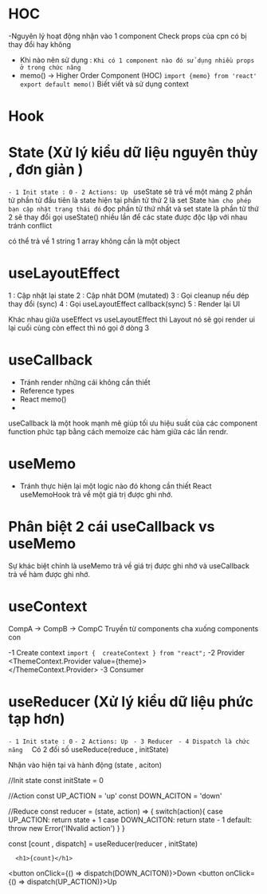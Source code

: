 
# HOC
-Nguyên lý hoạt động nhận vào 1 component 
Check props của cpn có bị thay đổi hay không  

- Khi nào nên sử dụng : `Khi có 1 component nào đó sử dụng nhiều props ở trong chức năng `
- memo() -> Higher Order Component (HOC)
`import {memo} from 'react'`
`export default memo()`
Biết viết và sử dụng context
# Hook
# State (Xử lý kiểu dữ liệu nguyên thủy , đơn giản )
`- 1 Init state : 0`
`- 2 Actions: Up `
useState sẽ trả về một mảng 2 phần tử
phần tử đầu tiên là state hiện tại
phần tử thứ 2 là set State ` hàm cho phép bạn cập nhật trạng thái đó `
đọc phần tử thứ nhất và set state là phần tử thứ 2 sẽ thay đổi
gọi useState() nhiều lần để các state được độc lập với nhau tránh conflict

có thể trả về 1 string 1 array không cần là một object 



# useLayoutEffect
1 : Cập nhật lại state
2 : Cập nhât DOM (mutated)
3 : Gọi cleanup nếu dép thay đổi (sync)
4 : Gọi useLayoutEffect callback(sync)
5 : Render lại UI

Khác nhau giữa useEffect vs useLayoutEffect thì Layout nó sẽ gọi render ui lại cuối cùng còn effect thì nó gọi ở dòng 3


# useCallback 
- Tránh render những cái không cần thiết
- Reference types
- React memo()
-


useCallback là một hook mạnh mẽ giúp tối ưu hiệu suất của các component function phức tạp bằng cách memoize các hàm giữa các lần rendr.

# useMemo
- Tránh thực hiện lại một logic nào đó khong cần thiết 
React useMemoHook trả về một giá trị được ghi nhớ.

# Phân biệt 2 cái useCallback vs useMemo 
 Sự khác biệt chính là useMemo trả về giá trị được ghi nhớ và useCallback trả về hàm được ghi nhớ. 

# useContext  
CompA -> CompB -> CompC
Truyền từ components cha xuống components con  

-1 Create context  `import {  createContext } from "react";`
-2 Provider  
   <ThemeContext.Provider value={theme}>   
   </ThemeContext.Provider>
-3 Consumer




# useReducer (Xử lý kiểu dữ liệu phức tạp hơn)
`- 1 Init state : 0`
`- 2 Actions: Up `
`- 3 Reducer `
`- 4 Dispatch là chức năng  ` Có 2 đối số
useReduce(reduce , initState)

Nhận vào hiện tại và hành động (state , aciton)

//Init state
const initState = 0

//Action
const UP_ACTION = 'up'
const DOWN_ACITON = 'down'

//Reduce
const reducer = (state, action) => {
  switch(action){
    case UP_ACTION:
      return state + 1
    case DOWN_ACITON:
      return state - 1
    default:
      throw new Error('INvalid action')
  }
}

  const [count , dispatch] =  useReducer(reducer , initState)

      <h1>{count}</h1>
<button onClick={() => dispatch(DOWN_ACITON)}>Down</button>
<button onClick={() => dispatch(UP_ACTION)}>Up</button>
